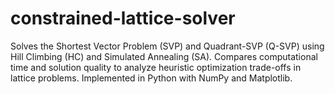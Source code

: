 # constrained-lattice-solver
Solves the Shortest Vector Problem (SVP) and Quadrant-SVP (Q-SVP) using Hill Climbing (HC) and Simulated Annealing (SA). Compares computational time and solution quality to analyze heuristic optimization trade-offs in lattice problems. Implemented in Python with NumPy and Matplotlib.
